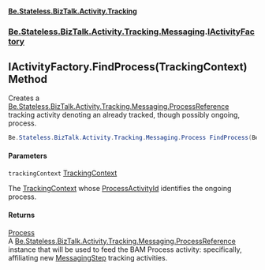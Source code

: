 #### [Be.Stateless.BizTalk.Activity.Tracking](README.md 'README')
### [Be.Stateless.BizTalk.Activity.Tracking.Messaging](Be.Stateless.BizTalk.Activity.Tracking.Messaging.md 'Be.Stateless.BizTalk.Activity.Tracking.Messaging').[IActivityFactory](IActivityFactory.md 'Be.Stateless.BizTalk.Activity.Tracking.Messaging.IActivityFactory')

## IActivityFactory.FindProcess(TrackingContext) Method

Creates a [Be.Stateless.BizTalk.Activity.Tracking.Messaging.ProcessReference](https://docs.microsoft.com/en-us/dotnet/api/Be.Stateless.BizTalk.Activity.Tracking.Messaging.ProcessReference 'Be.Stateless.BizTalk.Activity.Tracking.Messaging.ProcessReference') tracking activity denoting an already tracked, though possibly ongoing,
process.

```csharp
Be.Stateless.BizTalk.Activity.Tracking.Messaging.Process FindProcess(Be.Stateless.BizTalk.Activity.Tracking.TrackingContext trackingContext);
```
#### Parameters

<a name='Be.Stateless.BizTalk.Activity.Tracking.Messaging.IActivityFactory.FindProcess(Be.Stateless.BizTalk.Activity.Tracking.TrackingContext).trackingContext'></a>

`trackingContext` [TrackingContext](TrackingContext.md 'Be.Stateless.BizTalk.Activity.Tracking.TrackingContext')

The [TrackingContext](TrackingContext.md 'Be.Stateless.BizTalk.Activity.Tracking.TrackingContext') whose [ProcessActivityId](TrackingContext.ProcessActivityId.md 'Be.Stateless.BizTalk.Activity.Tracking.TrackingContext.ProcessActivityId') identifies the ongoing
process.

#### Returns
[Process](Process.md 'Be.Stateless.BizTalk.Activity.Tracking.Messaging.Process')  
A [Be.Stateless.BizTalk.Activity.Tracking.Messaging.ProcessReference](https://docs.microsoft.com/en-us/dotnet/api/Be.Stateless.BizTalk.Activity.Tracking.Messaging.ProcessReference 'Be.Stateless.BizTalk.Activity.Tracking.Messaging.ProcessReference') instance that will be used to feed the BAM Process activity: specifically,
affiliating new [MessagingStep](MessagingStep.md 'Be.Stateless.BizTalk.Activity.Tracking.Messaging.MessagingStep') tracking activities.